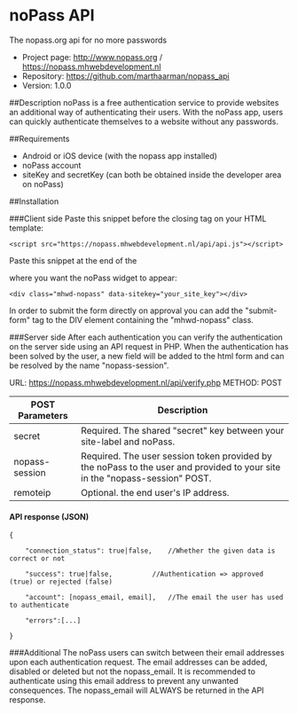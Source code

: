 # noPass API
The nopass.org api for no more passwords
* Project page: http://www.nopass.org / https://nopass.mhwebdevelopment.nl
* Repository: https://github.com/marthaarman/nopass_api
* Version: 1.0.0

##Description
noPass is a free authentication service to provide websites an additional way of authenticating their users. 
With the noPass app, users can quickly authenticate themselves to a website without any passwords.


##Requirements
* Android or iOS device (with the nopass app installed)
* noPass account
* siteKey and secretKey (can both be obtained inside the developer area on noPass)

##Installation

###Client side
Paste this snippet before the closing </head> tag on your HTML template:

`<script src="https://nopass.mhwebdevelopment.nl/api/api.js"></script>`


Paste this snippet at the end of the <form> where you want the noPass widget to appear:

`<div class="mhwd-nopass" data-sitekey="your_site_key"></div>`

In order to submit the form directly on approval you can add the "submit-form" tag to the DIV element containing the "mhwd-nopass" class.

###Server side
After each authentication you can verify the authentication on the server side using an API request in PHP. 
When the authentication has been solved by the user, a new field will be added to the html form and can be resolved by the name "nopass-session". 

URL: https://nopass.mhwebdevelopment.nl/api/verify.php
METHOD: POST

POST Parameters| Description
------------ | -------------
secret | Required. The shared "secret" key between your site-label and noPass.
nopass-session | Required. The user session token provided by the noPass to the user and provided to your site in the "nopass-session" POST.
remoteip | Optional. the end user's IP address.

#### API response (JSON)
	{
	
		"connection_status": true|false,	//Whether the given data is correct or not
	
		"success": true|false,			//Authentication => approved (true) or rejected (false)
	
		"account": [nopass_email, email],	//The email the user has used to authenticate
	
		"errors":[...]
		
	}

###Additional
The noPass users can switch between their email addresses upon each authentication request. 
The email addresses can be added, disabled or deleted but not the nopass_email. It is recommended to authenticate using this email address to prevent any unwanted consequences. 
The nopass_email will ALWAYS be returned in the API response.
